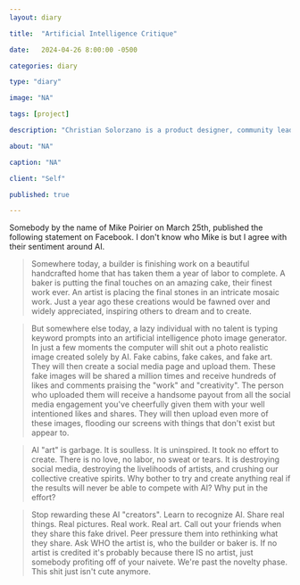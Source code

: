 ```yaml
---
layout: diary

title:  "Artificial Intelligence Critique"

date:   2024-04-26 8:00:00 -0500

categories: diary

type: "diary"

image: "NA"

tags: [project]

description: "Christian Solorzano is a product designer, community leader, educator, and podcast host."

about: "NA"

caption: "NA"

client: "Self"

published: true

---
```

Somebody by the name of Mike Poirier on March 25th, published the following statement on Facebook. I don't know who 
Mike is but I agree with their sentiment around AI. 

> Somewhere today, a builder is finishing work on a beautiful handcrafted home that has taken them a year of labor to complete. A baker is putting the final touches on an amazing cake, their finest work ever. An artist is placing the final stones in an intricate mosaic work. Just a year ago these creations would be fawned over and widely appreciated, inspiring others to dream and to create.

> But somewhere else today, a lazy individual with no talent is typing keyword prompts into an artificial intelligence photo image generator. In just a few moments the computer will shit out a photo realistic image created solely by AI. Fake cabins, fake cakes, and fake art. They will then create a social media page and upload them. These fake images will be shared a million times and receive hundreds of likes and comments praising the "work" and "creativity". The person who uploaded them will receive a handsome payout from all the social media engagement you've cheerfully given them with your well intentioned likes and shares. They will then upload even more of these images, flooding our screens with things that don't exist but appear to.

> AI "art" is garbage. It is soulless. It is uninspired. It took no effort to create. There is no love, no labor, no sweat or tears. It is destroying social media, destroying the livelihoods of artists, and crushing our collective creative spirits. Why bother to try and create anything real if the results will never be able to compete with AI? Why put in the effort?

> Stop rewarding these AI "creators". Learn to recognize AI. Share real things. Real pictures. Real work. Real art. Call out your friends when they share this fake drivel. Peer pressure them into rethinking what they share. Ask WHO the artist is, who the builder or baker is. If no artist is credited it's probably because there IS no artist, just somebody profiting off of your naivete. We're past the novelty phase. This shit just isn't cute anymore.


